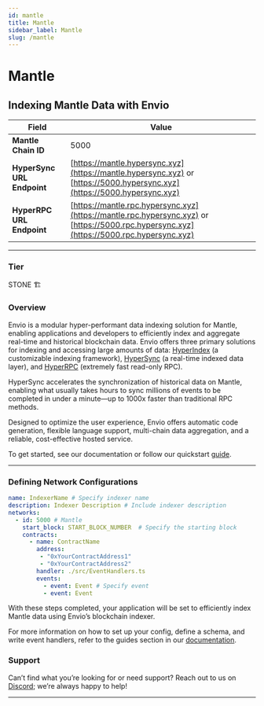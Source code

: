 ```yaml
---
id: mantle
title: Mantle
sidebar_label: Mantle
slug: /mantle
---
```


# Mantle

## Indexing Mantle Data with Envio

| **Field**                     | **Value**                                                                                          |
|-------------------------------|----------------------------------------------------------------------------------------------------|
| **Mantle Chain ID**     | 5000                                                                                            |
| **HyperSync URL Endpoint**    | [https://mantle.hypersync.xyz](https://mantle.hypersync.xyz) or [https://5000.hypersync.xyz](https://5000.hypersync.xyz) |
| **HyperRPC URL Endpoint**     | [https://mantle.rpc.hypersync.xyz](https://mantle.rpc.hypersync.xyz) or [https://5000.rpc.hypersync.xyz](https://5000.rpc.hypersync.xyz) |

---

### Tier

STONE 🏗️

### Overview

Envio is a modular hyper-performant data indexing solution for Mantle, enabling applications and developers to efficiently index and aggregate real-time and historical blockchain data. Envio offers three primary solutions for indexing and accessing large amounts of data: [HyperIndex](/docs/HyperIndex/overview) (a customizable indexing framework), [HyperSync](/docs/HyperSync/overview) (a real-time indexed data layer), and [HyperRPC](/docs/HyperSync/overview-hyperrpc) (extremely fast read-only RPC).

HyperSync accelerates the synchronization of historical data on Mantle, enabling what usually takes hours to sync millions of events to be completed in under a minute—up to 1000x faster than traditional RPC methods.

Designed to optimize the user experience, Envio offers automatic code generation, flexible language support, multi-chain data aggregation, and a reliable, cost-effective hosted service.

To get started, see our documentation or follow our quickstart [guide](/docs/HyperIndex/contract-import).

---

### Defining Network Configurations

```yaml
name: IndexerName # Specify indexer name
description: Indexer Description # Include indexer description
networks:
  - id: 5000 # Mantle  
    start_block: START_BLOCK_NUMBER  # Specify the starting block
    contracts:
      - name: ContractName
        address:
         - "0xYourContractAddress1"
         - "0xYourContractAddress2"
        handler: ./src/EventHandlers.ts
        events:
          - event: Event # Specify event
          - event: Event
```

With these steps completed, your application will be set to efficiently index Mantle data using Envio’s blockchain indexer.

For more information on how to set up your config, define a schema, and write event handlers, refer to the guides section in our [documentation](/docs/HyperIndex/configuration-file).

### Support

Can’t find what you’re looking for or need support? Reach out to us on [Discord](https://discord.com/invite/Q9qt8gZ2fX); we’re always happy to help!

---

